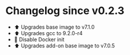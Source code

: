 # Changelog since v0.2.3
- :arrow_up: Upgrades base image to v7.1.0 
- :arrow_up: Upgrades gcc to 9.2.0-r4 
- :hammer: Disable Docker init 
- :arrow_up: Upgrades add-on base image to v7.0.5 
